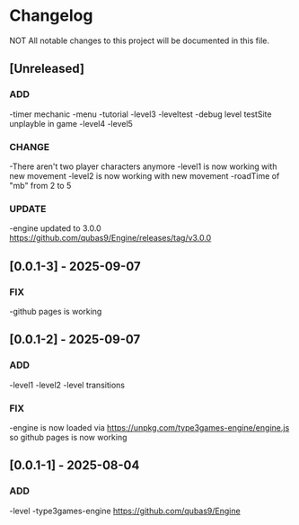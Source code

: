 # Changelog

NOT All notable changes to this project will be documented in this file.

## [Unreleased]

### ADD

-timer mechanic
-menu
-tutorial
-level3
-leveltest
-debug level testSite unplayble in game
-level4
-level5

### CHANGE
-There aren't two player characters anymore
-level1 is now working with new movement
-level2 is now working with new movement
-roadTime of "mb" from 2 to 5

### UPDATE
-engine updated to 3.0.0 https://github.com/qubas9/Engine/releases/tag/v3.0.0

## [0.0.1-3] - 2025-09-07

### FIX
-github pages is working

## [0.0.1-2] - 2025-09-07

### ADD
-level1
-level2
-level transitions

### FIX
-engine is now loaded via https://unpkg.com/type3games-engine/engine.js so github pages is now working

## [0.0.1-1] - 2025-08-04

### ADD
-level
-type3games-engine https://github.com/qubas9/Engine

